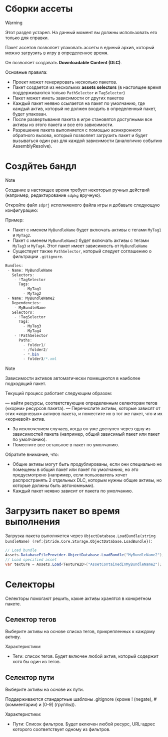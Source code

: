 # Сборки ассеты

>[!Warning]
>Этот раздел устарел. На данный момент вы должны использовать его только для справки.

Пакет ассетов позволяет упаковать ассеты в единый архив, который можно загрузить в игру в определенное время.

Он позволяет создавать **Downloadable Content (DLC)**.

Основные правила:

- Проект может генерировать несколько пакетов.
- Пакет создается из нескольких **assets selectors** (в настоящее время поддерживаются только `PathSelector` и `TagSelector`)
- Пакет может иметь зависимости от других пакетов
- Каждый пакет неявно ссылается на пакет по умолчанию, где каждый актив, который не должен входить в определенный пакет, будет упакован.
- После развертывания пакета в игре становятся доступными все активы из этого пакета и все его зависимости.
- Разрешение пакета выполняется с помощью асинхронного обратного вызова, который позволяет загрузить пакет и будет вызываться один раз для каждой зависимости (аналогично событию AssemblyResolve).

# Создйтеь бандл

> [!Note]
> Создание в настоящее время требует некоторых ручных действий (например, редактирование `sdpkg` вручную).

Откройте файл `sdprj` исполняемого файла игры и добавьте следующую конфигурацию:

Пример:

- Пакет с именем `MyBundleName` будет включать активы с тегами `MyTag1` и `MyTag2`.
- Пакет с именем `MyBundleName2` будет включать активы с тегами `MyTag3` и `MyTag4`.  Этот пакет имеет зависимость от `MyBundleName`
- Существует также `PathSelector`, который следует соглашению о фильтрации `.gitignore`.

 

```cs
Bundles:
 - Name: MyBundleName
   Selectors:
    - !TagSelector
      Tags: 
        - MyTag1
        - MyTag2
 - Name: MyBundleName2
   Dependencies:
    - MyBundleName
   Selectors:
    - !TagSelector
      Tags: 
        - MyTag3
        - MyTag4
    - !PathSelector
      Paths:
        - folder1/
        - /folder2/
        - *.bin
        - folder3/*.xml
```

> [!Note]
> 
> Зависимости активов автоматически помещаются в наиболее подходящий пакет.
> 
> Текущий процесс работает следующим образом:
>
> — найти ресурсы, соответствующие определенным селекторам тегов («корни» ресурсов пакета).
> — Перечислите активы, которые зависят от этих «корневых» активов пакета, и поместите их в тот же пакет, что и их «корневой» актив.
> - За исключением случаев, когда он уже доступен через одну из зависимостей пакета (например, общий зависимый пакет или пакет по умолчанию).
> - Поместите все остальное в пакет по умолчанию.
>
> Обратите внимание, что:
> 
> - Общие активы могут быть продублированы, если они специально не помещены в общий пакет или пакет по умолчанию, но это предусмотрено (например, если пользователь хочет распространять 2 отдельных DLC, которым нужны общие активы, но которые должны быть автономными).
> - Каждый пакет неявно зависит от пакета по умолчанию.
>      
>

# Загрузить пакет во время выполнения

Загрузка пакета выполняется через `ObjectDatabase.LoadBundle(string bundleName) (ref:{Stride.Core.Storage.ObjectDatabase.LoadBundle})`:

```cs
// Load bundle
Assets.DatabaseFileProvider.ObjectDatabase.LoadBundle("MyBundleName2");
// Load specified asset
var texture = Assets.Load<Texture2D>("AssetContainedInMyBundleName2");
```

# Селекторы

 Селекторы помогают решить, какие активы хранятся в конкретном пакете.

## Селектор тегов

 Выберите активы на основе списка тегов, прикрепленных к каждому активу.

Характеристики:

- Теги: список тегов.  Будет включен любой актив, который содержит хотя бы один из тегов.

## Селектор пути

Выберите активы на основе их пути.

Поддерживаются стандартные шаблоны .gitignore (кроме ! (negate), # (комментарии) и \[0-9\] (группы)).

Характеристики:

- Пути: Список фильтров.  Будет включен любой ресурс, URL-адрес которого соответствует одному из фильтров.
